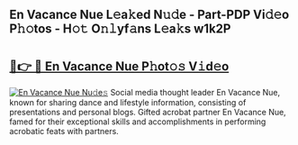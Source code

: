 ## En Vacance Nue L𝚎a𝚔ed N𝚞𝚍e - Part-PDP Vi𝚍𝚎o P𝚑𝚘tos - H𝚘𝚝 O𝚗𝚕yf𝚊ns L𝚎a𝚔s w1k2P

# <h2><a href="http://kf7ru5c.oniu.top/?m=En+Vacance+Nue">🔗👉 🔴 En Vacance Nue P𝚑ot𝚘𝚜 V𝚒d𝚎o</a></h2>

[![En Vacance Nue Nu𝚍e𝚜](https://i.imgur.com/0qMVB7G.gif)](http://kf7ru5c.oniu.top/?m=En+Vacance+Nue)
Social media thought leader En Vacance Nue, known for sharing dance and lifestyle information, consisting of presentations and personal blogs. Gifted acrobat partner En Vacance Nue, famed for their exceptional skills and accomplishments in performing acrobatic feats with partners.  
